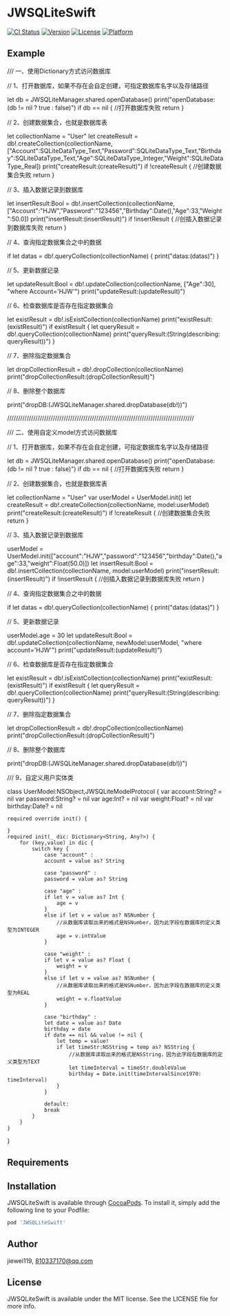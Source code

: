 # JWSQLiteSwift

[![CI Status](https://img.shields.io/travis/jiewei119/JWSQLiteSwift.svg?style=flat)](https://travis-ci.org/jiewei119/JWSQLiteSwift)
[![Version](https://img.shields.io/cocoapods/v/JWSQLiteSwift.svg?style=flat)](https://cocoapods.org/pods/JWSQLiteSwift)
[![License](https://img.shields.io/cocoapods/l/JWSQLiteSwift.svg?style=flat)](https://cocoapods.org/pods/JWSQLiteSwift)
[![Platform](https://img.shields.io/cocoapods/p/JWSQLiteSwift.svg?style=flat)](https://cocoapods.org/pods/JWSQLiteSwift)

## Example

/// 一、使用Dictionary方式访问数据库

// 1、打开数据库，如果不存在会自定创建，可指定数据库名字以及存储路径

let db = JWSQLiteManager.shared.openDatabase()
print("openDatabase:\(db != nil ? true : false)")
if db == nil {
//打开数据库失败
return
}


// 2、创建数据集合，也就是数据库表

let collectionName = "User"
let createResult = db!.createCollection(collectionName, ["Account":SQLiteDataType_Text,"Password":SQLiteDataType_Text,"Birthday":SQLiteDataType_Text,"Age":SQLiteDataType_Integer,"Weight":SQLiteDataType_Real])
print("createResult:\(createResult)")
if !createResult {
//创建数据集合失败
return
}


// 3、插入数据记录到数据库

let insertResult:Bool = db!.insertCollection(collectionName, ["Account":"HJW","Password":"123456","Birthday":Date(),"Age":33,"Weight":50.0])
print("insertResult:\(insertResult)")
if !insertResult {
//创插入数据记录到数据库失败
return
}


// 4、查询指定数据集合之中的数据

if let datas = db!.queryCollection(collectionName) {
print("datas:\(datas)")
}

// 5、更新数据记录

let updateResult:Bool = db!.updateCollection(collectionName, ["Age":30], "where Account='HJW'")
print("updateResult:\(updateResult)")


// 6、检查数据库是否存在指定数据集合

let existResult = db!.isExistCollection(collectionName)
print("existResult:\(existResult)")
if existResult {
let queryResult = db!.queryCollection(collectionName)
print("queryResult:\(String(describing: queryResult))")
}


// 7、删除指定数据集合

let dropCollectionResult = db!.dropCollection(collectionName)
print("dropCollectionResult:\(dropCollectionResult)")


// 8、删除整个数据库

print("dropDB:\(JWSQLiteManager.shared.dropDatabase(db!))")


//////////////////////////////////////////////////////////////////////////////////////


/// 二、使用自定义model方式访问数据库


// 1、打开数据库，如果不存在会自定创建，可指定数据库名字以及存储路径

let db = JWSQLiteManager.shared.openDatabase()
print("openDatabase:\(db != nil ? true : false)")
if db == nil {
//打开数据库失败
return
}


// 2、创建数据集合，也就是数据库表

let collectionName = "User"
var userModel = UserModel.init()
let createResult = db!.createCollection(collectionName, model:userModel)
print("createResult:\(createResult)")
if !createResult {
//创建数据集合失败
return
}


// 3、插入数据记录到数据库

userModel = UserModel.init(["account":"HJW","password":"123456","birthday":Date(),"age":33,"weight":Float(50.0)])
let insertResult:Bool = db!.insertCollection(collectionName, model:userModel)
print("insertResult:\(insertResult)")
if !insertResult {
//创插入数据记录到数据库失败
return
}


// 4、查询指定数据集合之中的数据

if let datas = db!.queryCollection(collectionName) {
print("datas:\(datas)")
}

// 5、更新数据记录

userModel.age = 30
let updateResult:Bool = db!.updateCollection(collectionName, newModel:userModel, "where account='HJW'")
print("updateResult:\(updateResult)")


// 6、检查数据库是否存在指定数据集合

let existResult = db!.isExistCollection(collectionName)
print("existResult:\(existResult)")
if existResult {
let queryResult = db!.queryCollection(collectionName)
print("queryResult:\(String(describing: queryResult))")
}


// 7、删除指定数据集合

let dropCollectionResult = db!.dropCollection(collectionName)
print("dropCollectionResult:\(dropCollectionResult)")


// 8、删除整个数据库

print("dropDB:\(JWSQLiteManager.shared.dropDatabase(db!))")


/// 9、自定义用户实体类

class UserModel:NSObject,JWSQLiteModelProtocol {
    var account:String? = nil
    var password:String? = nil
    var age:Int? = nil
    var weight:Float? = nil
    var birthday:Date? = nil

    required override init() {

    }
    required init(_ dic: Dictionary<String, Any?>) {
        for (key,value) in dic {
            switch key {
                case "account" :
                account = value as? String
                
                case "password" :
                password = value as? String
                
                case "age" :
                if let v = value as? Int {
                    age = v
                }
                else if let v = value as? NSNumber {
                    //从数据库读取出来的格式是NSNumber，因为此字段在数据库的定义类型为INTEGER
                    age = v.intValue
                }
                
                case "weight" :
                if let v = value as? Float {
                    weight = v
                }
                else if let v = value as? NSNumber {
                    //从数据库读取出来的格式是NSNumber，因为此字段在数据库的定义类型为REAL
                    weight = v.floatValue
                }
                
                case "birthday" :
                let date = value as? Date
                birthday = date
                if date == nil && value != nil {
                    let temp = value!
                    if let timeStr:NSString = temp as? NSString {
                        //从数据库读取出来的格式是NSString，因为此字段在数据库的定义类型为TEXT
                        let timeInterval = timeStr.doubleValue
                        birthday = Date.init(timeIntervalSince1970: timeInterval)
                    }
                }
            
                default:
                break
            }
        }
    }
}

## Requirements

## Installation

JWSQLiteSwift is available through [CocoaPods](https://cocoapods.org). To install
it, simply add the following line to your Podfile:

```ruby
pod 'JWSQLiteSwift'
```

## Author

jiewei119, 810337170@qq.com

## License

JWSQLiteSwift is available under the MIT license. See the LICENSE file for more info.

